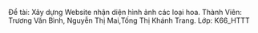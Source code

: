 Đề tài: Xây dựng Website nhận diện hình ảnh các loại hoa.
Thành Viên: Trương Văn Bình, Nguyễn Thị Mai,Tống Thị Khánh Trang.
Lớp: K66_HTTT
